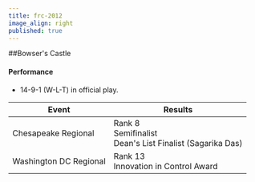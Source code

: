 ```yaml
---
title: frc-2012
image_align: right
published: true
---
```


##Bowser's Castle

#### Performance
* 14-9-1 (W-L-T) in official play.

<html>
<table class="table table-striped table-hover">
  <thead> 
    <tr>
        <th>Event</th>
        <th>Results</th>
      </tr>
    </thead>
  <tbody>
     <tr>
        <td> Chesapeake Regional</td>
        <td> Rank 8 <br/> Semifinalist <br/> Dean's List Finalist (Sagarika Das)</td>
      </tr>
     <tr>
        <td> Washington DC Regional</td>
        <td> Rank 13 <br/> Innovation in Control Award </td>
      </tr>
</table>
</html>
